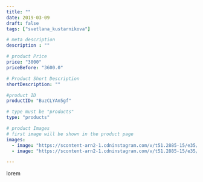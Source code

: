 ```yaml
---
title: ""
date: 2019-03-09
draft: false
tags: ["svetlana_kustarnikova"]

# meta description
description : ""

# product Price
price: "3000"
priceBefore: "3600.0"

# Product Short Description
shortDescription: ""

#product ID
productID: "BuzCLYAn5gf"

# type must be "products"
type: "products"

# product Images
# first image will be shown in the product page
images:
  - image: "https://scontent-arn2-1.cdninstagram.com/v/t51.2885-15/e35/53386674_1320939508068169_3285857405542879433_n.jpg?se=8&tp=1&_nc_ht=scontent-arn2-1.cdninstagram.com&_nc_cat=101&_nc_ohc=bydO3Q91b1cAX_LhGHj&oh=ab03c27546948c1d43ce1b686d48a572&oe=606A2F04&ig_cache_key=MTk5NTk0ODYzNDY5ODI1NzQ1MQ%3D%3D.2"
  - image: "https://scontent-arn2-1.cdninstagram.com/v/t51.2885-15/e35/53364414_1918948474880387_8848049877518801009_n.jpg?tp=1&_nc_ht=scontent-arn2-1.cdninstagram.com&_nc_cat=111&_nc_ohc=X-vyUfZiVS0AX_zJkYo&oh=ea989c9dd6969981970223da5da1b0fa&oe=606C5795&ig_cache_key=MTk5NTk0ODYzNDY4MTU2MTg5OQ%3D%3D.2"

---
```

lorem
